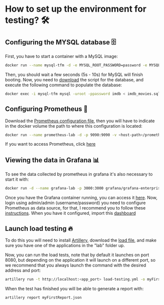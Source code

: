 # How to set up the environment for testing? 🛠

## Configuring the MYSQL database 🗄
First, you have to start a container with a MySQL image:
```sh
docker run --name mysql-tfm -d -e MYSQL_ROOT_PASSWORD=password -e MYSQL_DATABASE=imdb -p 3306:3306 mysql:8.0.26
```
Then, you should wait a few seconds (5s - 10s) for MySQL will finish booting. Now, you need to [download](https://github.com/MasterCloudApps-Projects/QuarkusMutiny_vs_ReactorSpring/blob/main/setup/imdb_movies.sql) the script for the database, and execute the following command to populate the database:

```sh
docker exec -i mysql-tfm mysql -uroot -ppassword imdb < imdb_movies.sql
```

## Configuring Prometheus 📝
Download the [Prometheus configuration file](https://github.com/MasterCloudApps-Projects/QuarkusMutiny_vs_ReactorSpring/blob/main/lab/configuration/prometheus.yml), then you will have to indicate in the docker volume the path to where this configuration is located:

```sh
docker run --name prometheus-lab -d -p 9090:9090 -v <host-path>/prometheus.yml:/etc/prometheus/prometheus.yml prom/prometheus
```

If you want to access Prometheus, click [here](http://localhost:9090)


## Viewing the data in Grafana 📊

To see the data collected by prometheus in grafana it's also necessary to start it with:

```sh
docker run -d --name grafana-lab -p 3000:3000 grafana/grafana-enterprise
```

Once you have the Grafana container running, you can access it [here](http://localhost:3000). Now, login using admin/admin (username/password) you need to configure Prometheus as data source, for that, I recommend you to follow these [instructions](https://prometheus.io/docs/visualization/grafana/). When you have it configured, import this [dashboard](https://grafana.com/grafana/dashboards/4701)

## Launch load testing 🔥

To do this you will need to install [Artillery](https://www.artillery.io/), download the [load file](https://github.com/MasterCloudApps-Projects/QuarkusMutiny_vs_ReactorSpring/blob/main/lab/configuration/load-testing.yml), and make sure you have one of the applications in the "lab" folder up. 

Now, you can run the load tests, note that by default it launches on port 8080, but depending on the application it will launch on a different port, so we recommend that you always launch the command with the desired address and port:

```sh
artillery run -t http://localhost:<app_port> load-testing.yml -o myFirstReport.json
```

When the test has finished you will be able to generate a report with:

```
artillery report myFirstReport.json
```